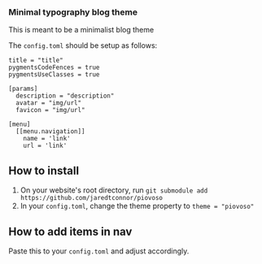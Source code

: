 ### Minimal typography blog theme
This is meant to be a minimalist blog theme

The `config.toml` should be setup as follows:
```
title = "title"
pygmentsCodeFences = true
pygmentsUseClasses = true

[params]
  description = "description"
  avatar = "img/url"
  favicon = "img/url"

[menu]
  [[menu.navigation]]
    name = 'link'
    url = 'link'
```
## How to install
1. On your website's root directory, run `git submodule add https://github.com/jaredtconnor/piovoso`
2. In your `config.toml`, change the theme property to `theme = "piovoso"`

## How to add items in nav
Paste this to your `config.toml` and adjust accordingly.
